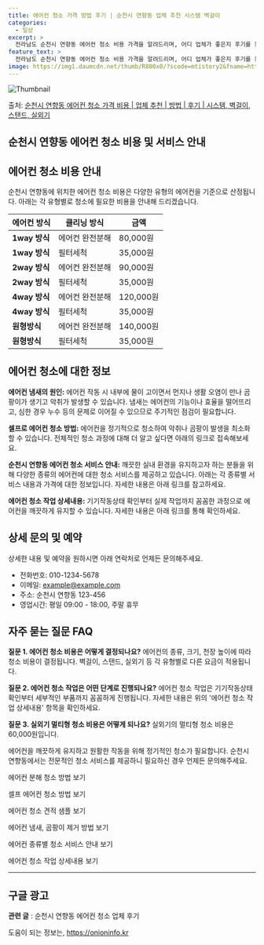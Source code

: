 ```yaml
---
title: 에어컨 청소 가격 방법 후기 | 순천시 연향동 업체 추천 시스템 벽걸이
categories:
  - 일상
excerpt: >
  전라남도 순천시 연향동 에어컨 청소 비용 가격을 알려드리며, 어디 업체가 좋은지 후기를 통해 알아보겠습니다. 현재 글에서는 시스템, 벽걸이, 스탠드, 실외기 각각에 대해 청소 비용이 나와 있으니 참고하시면 되겠습니다. 에어컨 분해 청소 방법 보기 👈 클릭셀프 에어컨 청소 방법 보기👈 클릭순천시 연향동 에어컨 청소 비용시스템에어컨 방식클리닝방식금액1way 방식에어컨 완전분해80,000원1way 방식에어컨 필터세척35,000원2way 방식에어컨 완전분해90,000원2way 방식에어컨 필터세척35,000원4way 방식에어컨 완전분해120,000원4way 방식에어컨 필터세척35,000원원형방식에어컨 완전분해140,000원원형방식에어컨 필터세척35,000원에어컨 청소 견적 샘플 보기 👈 클릭에어컨 냄새의 원인에어..
feature_text: >
  전라남도 순천시 연향동 에어컨 청소 비용 가격을 알려드리며, 어디 업체가 좋은지 후기를 통해 알아보겠습니다. 현재 글에서는 시스템, 벽걸이, 스탠드, 실외기 각각에 대해 청소 비용이 나와 있으니 참고하시면 되겠습니다. 에어컨 분해 청소 방법 보기 👈 클릭셀프 에어컨 청소 방법 보기👈 클릭순천시 연향동 에어컨 청소 비용시스템에어컨 방식클리닝방식금액1way 방식에어컨 완전분해80,000원1way 방식에어컨 필터세척35,000원2way 방식에어컨 완전분해90,000원2way 방식에어컨 필터세척35,000원4way 방식에어컨 완전분해120,000원4way 방식에어컨 필터세척35,000원원형방식에어컨 완전분해140,000원원형방식에어컨 필터세척35,000원에어컨 청소 견적 샘플 보기 👈 클릭에어컨 냄새의 원인에어..
image: https://img1.daumcdn.net/thumb/R800x0/?scode=mtistory2&fname=https%3A%2F%2Fblog.kakaocdn.net%2Fdn%2FHHc3D%2FbtsHxpKsYSc%2FKuqhjGdCGDvh8Cr6OtCMl1%2Fimg.webp
---
```


![Thumbnail](https://img1.daumcdn.net/thumb/R800x0/?scode=mtistory2&fname=https%3A%2F%2Fblog.kakaocdn.net%2Fdn%2FHHc3D%2FbtsHxpKsYSc%2FKuqhjGdCGDvh8Cr6OtCMl1%2Fimg.webp)

<p>출처: <a href="https://onioninfo.kr/entry/%EC%88%9C%EC%B2%9C%EC%8B%9C-%EC%97%B0%ED%96%A5%EB%8F%99-%EC%97%90%EC%96%B4%EC%BB%A8-%EC%B2%AD%EC%86%8C-%EA%B0%80%EA%B2%A9-%EB%B9%84%EC%9A%A9-%EC%97%85%EC%B2%B4-%EC%B6%94%EC%B2%9C-%EB%B0%A9%EB%B2%95-%ED%9B%84%EA%B8%B0-%EC%8B%9C%EC%8A%A4%ED%85%9C-%EB%B2%BD%EA%B1%B8%EC%9D%B4-%EC%8A%A4%ED%83%A0%EB%93%9C-%EC%8B%A4%EC%99%B8%EA%B8%B0" rel="dofollow">순천시 연향동 에어컨 청소 가격 비용 | 업체 추천 | 방법 | 후기 | 시스템, 벽걸이, 스탠드, 실외기</a> </p>

## 순천시 연향동 에어컨 청소 비용 및 서비스 안내



## 에어컨 청소 비용 안내

순천시 연향동에 위치한 에어컨 청소 비용은 다양한 유형의 에어컨을 기준으로 산정됩니다. 아래는 각 유형별로 청소에 필요한 비용을 안내해
드리겠습니다.

에어컨 방식 | 클리닝 방식 | 금액  
---|---|---  
**1way 방식** | 에어컨 완전분해 | 80,000원  
**1way 방식** | 필터세척 | 35,000원  
**2way 방식** | 에어컨 완전분해 | 90,000원  
**2way 방식** | 필터세척 | 35,000원  
**4way 방식** | 에어컨 완전분해 | 120,000원  
**4way 방식** | 필터세척 | 35,000원  
**원형방식** | 에어컨 완전분해 | 140,000원  
**원형방식** | 필터세척 | 35,000원  
  


## 에어컨 청소에 대한 정보

**에어컨 냄새의 원인:** 에어컨 작동 시 내부에 물이 고이면서 먼지나 생활 오염이 만나 곰팡이가 생기고 악취가 발생할 수 있습니다.
냄새는 에어컨의 기능이나 효율을 떨어뜨리고, 심한 경우 누수 등의 문제로 이어질 수 있으므로 주기적인 점검이 필요합니다.

**셀프로 에어컨 청소 방법:** 에어컨을 정기적으로 청소하여 악취나 곰팡이 발생을 최소화할 수 있습니다. 전체적인 청소 과정에 대해 더
알고 싶다면 아래의 링크로 접속해보세요.

**순천시 연향동 에어컨 청소 서비스 안내:** 깨끗한 실내 환경을 유지하고자 하는 분들을 위해 다양한 종류의 에어컨에 대한 청소 서비스를
제공하고 있습니다. 아래는 각 종류별 서비스 내용과 가격에 대한 정보입니다. 자세한 내용은 아래 링크를 참고하세요.

**에어컨 청소 작업 상세내용:** 기기작동상태 확인부터 실제 작업까지 꼼꼼한 과정으로 에어컨을 깨끗하게 유지할 수 있습니다. 자세한 내용은
아래 링크를 통해 확인하세요.



## 상세 문의 및 예약

상세한 내용 및 예약을 원하시면 아래 연락처로 언제든 문의해주세요.

  * 전화번호: 010-1234-5678
  * 이메일: example@example.com
  * 주소: 순천시 연향동 123-456
  * 영업시간: 평일 09:00 - 18:00, 주말 휴무



## 자주 묻는 질문 FAQ

**질문 1. 에어컨 청소 비용은 어떻게 결정되나요?** 에어컨의 종류, 크기, 천장 높이에 따라 청소 비용이 결정됩니다. 벽걸이, 스탠드,
실외기 등 각 유형별로 다른 요금이 적용됩니다.

**질문 2. 에어컨 청소 작업은 어떤 단계로 진행되나요?** 에어컨 청소 작업은 기기작동상태 확인부터 세부적인 부품까지 꼼꼼하게
진행됩니다. 자세한 내용은 위의 '에어컨 청소 작업 상세내용' 항목을 확인하세요.

**질문 3. 실외기 멀티형 청소 비용은 어떻게 되나요?** 실외기의 멀티형 청소 비용은 60,000원입니다.



에어컨을 깨끗하게 유지하고 원활한 작동을 위해 정기적인 청소가 필요합니다. 순천시 연향동에서는 전문적인 청소 서비스를 제공하니 필요하신 경우
언제든 문의해주세요.



에어컨 분해 청소 방법 보기

셀프 에어컨 청소 방법 보기

에어컨 청소 견적 샘플 보기

에어컨 냄새, 곰팡이 제거 방법 보기

에어컨 종류별 청소 서비스 안내 보기

에어컨 청소 작업 상세내용 보기



* * *

구글 광고  
---  
  


**관련 글** : 순천시 연향동 에어컨 청소 업체 후기

 

도움이 되는 정보는, <a href="https://onioninfo.kr" rel="dofollow">https://onioninfo.kr</a>


